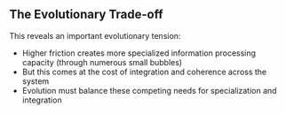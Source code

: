 ## The Evolutionary Trade-off

This reveals an important evolutionary tension:

- Higher friction creates more specialized information processing capacity (through numerous small bubbles)
- But this comes at the cost of integration and coherence across the system
- Evolution must balance these competing needs for specialization and integration